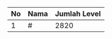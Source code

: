 | No | Nama            | Jumlah Level |
|----|-----------------|--------------|
| 1  | #    |    2820        |

